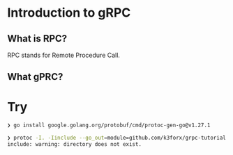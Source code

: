 # Introduction to gRPC

## What is RPC?

RPC stands for Remote Procedure Call.

## What gPRC?

# Try

```bash
❯ go install google.golang.org/protobuf/cmd/protoc-gen-go@v1.27.1

❯ protoc -I. -Iinclude --go_out=module=github.com/k3forx/grpc-tutorial:. deepthought.proto
include: warning: directory does not exist.
```
